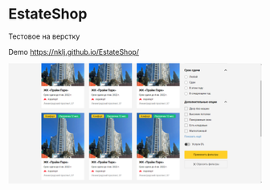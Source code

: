 # EstateShop
Тестовое на верстку

Demo https://nklj.github.io/EstateShop/

[![Иллюстрация к проекту](https://github.com/Nklj/EstateShop/blob/main/img/screenshots/Screenshot.png)](https://nklj.github.io/EstateShop/)
